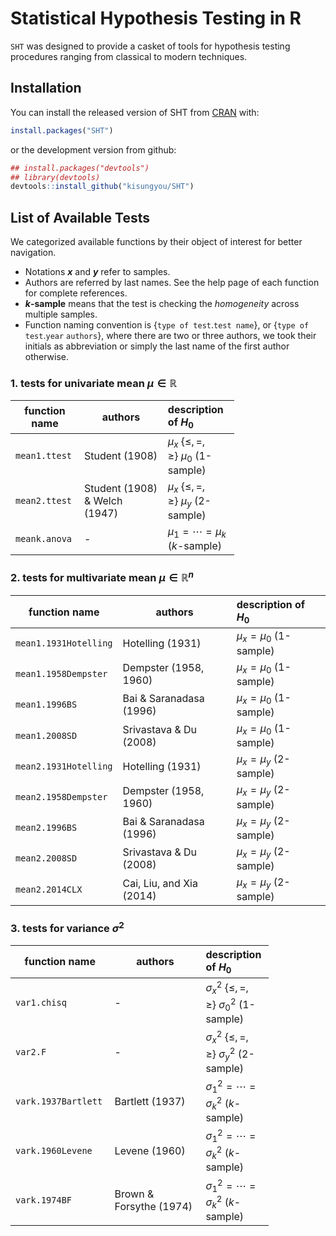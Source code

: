 
<!-- README.md is generated from README.Rmd. Please edit that file -->
Statistical Hypothesis Testing in R
===================================

`SHT` was designed to provide a casket of tools for hypothesis testing procedures ranging from classical to modern techniques.

Installation
------------

You can install the released version of SHT from [CRAN](https://CRAN.R-project.org) with:

``` r
install.packages("SHT")
```

or the development version from github:

``` r
## install.packages("devtools")
## library(devtools)
devtools::install_github("kisungyou/SHT")
```

List of Available Tests
-----------------------

We categorized available functions by their object of interest for better navigation.

-   Notations ***x*** and ***y*** refer to samples.
-   Authors are referred by last names. See the help page of each function for complete references.
-   ***k*-sample** means that the test is checking the *homogeneity* across multiple samples.
-   Function naming convention is {`type of test`.`test name`}, or {`type of test`.`year` `authors`}, where there are two or three authors, we took their initials as abbreviation or simply the last name of the first author otherwise.

### 1. tests for univariate mean *μ* ∈ ℝ

<table style="width:71%;">
<colgroup>
<col width="11%" />
<col width="34%" />
<col width="25%" />
</colgroup>
<thead>
<tr class="header">
<th>function name</th>
<th>authors</th>
<th align="left">description of <span class="math inline"><em>H</em><sub>0</sub></span></th>
</tr>
</thead>
<tbody>
<tr class="odd">
<td><code>mean1.ttest</code></td>
<td>Student (1908)</td>
<td align="left"><span class="math inline"><em>μ</em><sub><em>x</em></sub> {≤, =, ≥} <em>μ</em><sub>0</sub></span> (1-sample)</td>
</tr>
<tr class="even">
<td><code>mean2.ttest</code></td>
<td>Student (1908) &amp; Welch (1947)</td>
<td align="left"><span class="math inline"><em>μ</em><sub><em>x</em></sub> {≤, =, ≥} <em>μ</em><sub><em>y</em></sub></span> (2-sample)</td>
</tr>
<tr class="odd">
<td><code>meank.anova</code></td>
<td>-</td>
<td align="left"><span class="math inline"><em>μ</em><sub>1</sub> = ⋯ = <em>μ</em><sub><em>k</em></sub></span> (<span class="math inline"><em>k</em></span>-sample)</td>
</tr>
</tbody>
</table>

### 2. tests for multivariate mean *μ* ∈ ℝ<sup>*n*</sup>

| function name         | authors                  | description of *H*<sub>0</sub>                   |
|-----------------------|--------------------------|:-------------------------------------------------|
| `mean1.1931Hotelling` | Hotelling (1931)         | *μ*<sub>*x*</sub> = *μ*<sub>0</sub> (1-sample)   |
| `mean1.1958Dempster`  | Dempster (1958, 1960)    | *μ*<sub>*x*</sub> = *μ*<sub>0</sub> (1-sample)   |
| `mean1.1996BS`        | Bai & Saranadasa (1996)  | *μ*<sub>*x*</sub> = *μ*<sub>0</sub> (1-sample)   |
| `mean1.2008SD`        | Srivastava & Du (2008)   | *μ*<sub>*x*</sub> = *μ*<sub>0</sub> (1-sample)   |
| `mean2.1931Hotelling` | Hotelling (1931)         | *μ*<sub>*x*</sub> = *μ*<sub>*y*</sub> (2-sample) |
| `mean2.1958Dempster`  | Dempster (1958, 1960)    | *μ*<sub>*x*</sub> = *μ*<sub>*y*</sub> (2-sample) |
| `mean2.1996BS`        | Bai & Saranadasa (1996)  | *μ*<sub>*x*</sub> = *μ*<sub>*y*</sub> (2-sample) |
| `mean2.2008SD`        | Srivastava & Du (2008)   | *μ*<sub>*x*</sub> = *μ*<sub>*y*</sub> (2-sample) |
| `mean2.2014CLX`       | Cai, Liu, and Xia (2014) | *μ*<sub>*x*</sub> = *μ*<sub>*y*</sub> (2-sample) |

### 3. tests for variance *σ*<sup>2</sup>

<table style="width:82%;">
<colgroup>
<col width="22%" />
<col width="34%" />
<col width="25%" />
</colgroup>
<thead>
<tr class="header">
<th>function name</th>
<th>authors</th>
<th align="left">description of <span class="math inline"><em>H</em><sub>0</sub></span></th>
</tr>
</thead>
<tbody>
<tr class="odd">
<td><code>var1.chisq</code></td>
<td>-</td>
<td align="left"><span class="math inline"><em>σ</em><sub><em>x</em></sub><sup>2</sup> {≤, =, ≥} <em>σ</em><sub>0</sub><sup>2</sup></span> (1-sample)</td>
</tr>
<tr class="even">
<td><code>var2.F</code></td>
<td>-</td>
<td align="left"><span class="math inline"><em>σ</em><sub><em>x</em></sub><sup>2</sup> {≤, =, ≥} <em>σ</em><sub><em>y</em></sub><sup>2</sup></span> (2-sample)</td>
</tr>
<tr class="odd">
<td><code>vark.1937Bartlett</code></td>
<td>Bartlett (1937)</td>
<td align="left"><span class="math inline"><em>σ</em><sub>1</sub><sup>2</sup> = ⋯ = <em>σ</em><sub><em>k</em></sub><sup>2</sup></span> (<span class="math inline"><em>k</em></span>-sample)</td>
</tr>
<tr class="even">
<td><code>vark.1960Levene</code></td>
<td>Levene (1960)</td>
<td align="left"><span class="math inline"><em>σ</em><sub>1</sub><sup>2</sup> = ⋯ = <em>σ</em><sub><em>k</em></sub><sup>2</sup></span> (<span class="math inline"><em>k</em></span>-sample)</td>
</tr>
<tr class="odd">
<td><code>vark.1974BF</code></td>
<td>Brown &amp; Forsythe (1974)</td>
<td align="left"><span class="math inline"><em>σ</em><sub>1</sub><sup>2</sup> = ⋯ = <em>σ</em><sub><em>k</em></sub><sup>2</sup></span> (<span class="math inline"><em>k</em></span>-sample)</td>
</tr>
</tbody>
</table>

<!-- ### 4. tests for covariance $\Sigma$ -->
<!-- ### 5. other tests -->
